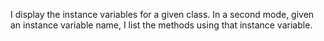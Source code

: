 I display the instance variables for a given class. In a second mode, given an instance variable name, I list the methods using that instance variable.